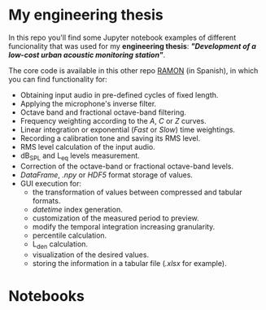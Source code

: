 # My engineering thesis

In this repo you'll find some Jupyter notebook examples of different funcionality that was used for my **engineering thesis**: **_"Development of a low-cost urban acoustic monitoring station"_**.

The core code is available in this other repo [RAMON](https://github.com/tiaqui/ramon) (in Spanish), in which you can find functionality for:

* Obtaining input audio in pre-defined cycles of fixed length.
* Applying the microphone's inverse filter.
* Octave band and fractional octave-band filtering.
* Frequency weighting according to the _A_, _C_ or _Z_ curves.
* Linear integration or exponential (_Fast_ or _Slow_) time weightings.
* Recording a calibration tone and saving its RMS level.
* RMS level calculation of the input audio.
* dB<sub>SPL</sub> and L<sub>eq</sub> levels measurement.
* Correction of the octave-band or fractional octave-band levels.
* _DataFrame_, _.npy_ or _HDF5_ format storage of values.
* GUI execution for: 
    - the transformation of values between compressed and tabular formats.
    - _datetime_ index generation.
    - customization of the measured period to preview.
    - modify the temporal integration increasing granularity.
    - percentile calculation.
    - L<sub>den</sub> calculation.
    - visualization of the desired values.
    - storing the information in a tabular file (_.xlsx_ for example).

# Notebooks
